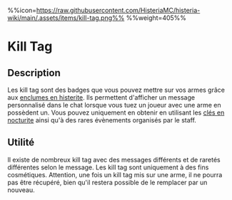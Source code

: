 %%icon=https://raw.githubusercontent.com/HisteriaMC/histeria-wiki/main/.assets/items/kill-tag.png%%
%%weight=405%%

# Kill Tag

## Description
Les kill tag sont des badges que vous pouvez mettre sur vos armes grâce aux [enclumes en histerite](https://histeria.fr/wiki/blocks/histerite-anvil). Ils permettent d'afficher un message personnalisé dans le chat lorsque vous tuez un joueur avec une arme en possèdent un. Vous pouvez uniquement en obtenir en utilisant les [clés en nocturite](https://histeria.fr/wiki/objets/clé-en-nocturite) ainsi qu'à des rares évènements organisés par le staff.


## Utilité
Il existe de nombreux kill tag avec des messages différents et de raretés différentes selon le message. Les kill tag sont uniquement à des fins cosmétiques. Attention, une fois un kill tag mis sur une arme, il ne pourra pas être récupéré, bien qu'il restera possible de le remplacer par un nouveau.